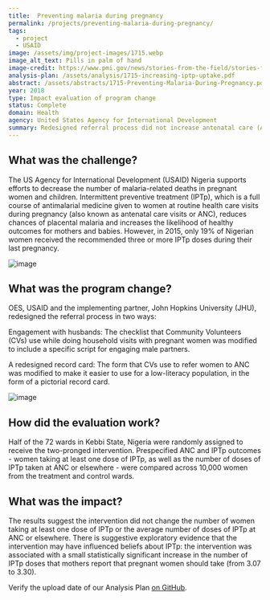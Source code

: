 ```yaml
---
title:  Preventing malaria during pregnancy
permalink: /projects/preventing-malaria-during-pregnancy/
tags:
  - project
  - USAID
image: /assets/img/project-images/1715.webp
image_alt_text: Pills in palm of hand
image-credit: https://www.pmi.gov/news/stories-from-the-field/stories-from-the-field---detail/increasing-uptake-of-iptp-success-seen-in-malawi
analysis-plan: /assets/analysis/1715-increasing-iptp-uptake.pdf
abstract: /assets/abstracts/1715-Preventing-Malaria-During-Pregnancy.pdf
year: 2018
type: Impact evaluation of program change
status: Complete
domain: Health
agency: United States Agency for International Development
summary: Redesigned referral process did not increase antenatal care (ANC) attendance for pregnant women
---
```

## What was the challenge?

The US Agency for International Development (USAID) Nigeria supports efforts to decrease the number of malaria-related deaths in pregnant women and children. Intermittent preventive treatment (IPTp), which is a full course of antimalarial medicine given to women at routine health care visits during pregnancy (also known as antenatal care visits or ANC), reduces chances of placental malaria and increases the likelihood of healthy outcomes for mothers and babies. However, in 2015, only 19% of Nigerian women received the recommended three or more IPTp doses during their last pregnancy.

![image]({{site.baseurl}}/assets/img/project-images/1715-image.webp)

## What was the program change?

OES, USAID and the implementing partner, John Hopkins University (JHU), redesigned the referral process in two ways:

Engagement with husbands: The checklist that Community Volunteers (CVs) use while doing household visits with pregnant women was modified to include a specific script for engaging male partners.

A redesigned record card: The form that CVs use to refer women to ANC was modified to make it easier to use for a low-literacy population, in the form of a pictorial record card.

![image]({{site.baseurl}}/assets/img/project-images/1715-graph.webp)

## How did the evaluation work?

Half of the 72 wards in Kebbi State, Nigeria were randomly assigned to receive the two-pronged intervention. Prespecified ANC and IPTp outcomes - women taking at least one dose of IPTp, as well as the number of doses of IPTp taken at ANC or elsewhere - were compared across 10,000 women from the treatment and control wards.

## What was the impact?

The results suggest the intervention did not change the number of women taking at least one dose of IPTp or the average number of doses of IPTp at ANC or elsewhere. There is suggestive exploratory evidence that the intervention may have influenced beliefs about IPTp: the intervention was associated with a small statistically significant increase in the number of IPTp doses that mothers report that pregnant women should take (from 3.07 to 3.30).

Verify the upload date of our Analysis Plan <a href="https://github.com/gsa-oes/office-of-evaluation-sciences/commits/master/assets/analysis/1715-increasing-iptp-uptake.pdf">on GitHub</a>.
